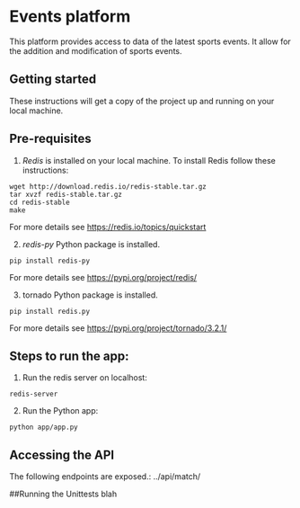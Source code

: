 # Events platform

This platform provides access to data of the latest sports events. It allow for the addition and modification of sports events.

## Getting started
These instructions will get a copy of the project up and running on your local machine.

## Pre-requisites


1. _Redis_ is installed on your local machine. To install Redis follow these instructions:
```
wget http://download.redis.io/redis-stable.tar.gz
tar xvzf redis-stable.tar.gz
cd redis-stable
make
```

For more details see <https://redis.io/topics/quickstart>

2. _redis-py_  Python package is installed.
```
pip install redis-py
```
For more details see <https://pypi.org/project/redis/>


3. tornado Python package is installed.
```
pip install redis.py
```
For more details see <https://pypi.org/project/tornado/3.2.1/>


## Steps to run the app:

1. Run the redis server on localhost:
```
redis-server
```

2. Run the Python app:
```
python app/app.py
```

## Accessing the API
The following endpoints are exposed.:
../api/match/

##Running the Unittests
blah
